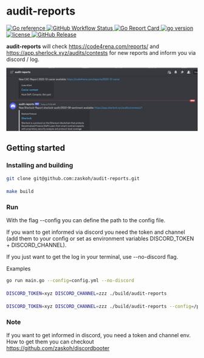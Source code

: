 # audit-reports

<p>
    <a href="https://pkg.go.dev/github.com/zaskoh/audit-reports">
        <img alt="Go reference" src="https://img.shields.io/badge/reference-grey?style=flat-square&logo=Go">
    </a>
    <a href="https://github.com/zaskoh/audit-reports/actions/workflows/test.yml">
        <img alt="GitHub Workflow Status" src="https://github.com/zaskoh/audit-reports/workflows/Test/badge.svg?style=flat-square">
    </a>
    <a href="https://goreportcard.com/report/github.com/zaskoh/audit-reports">
        <img alt="Go Report Card" src="https://img.shields.io/badge/go%20report-A+-brightgreen.svg?style=flat-square">
    </a>
    <a href="https://github.com/zaskoh/audit-reports/blob/main/go.mod">
        <img alt="go version" src="https://img.shields.io/github/go-mod/go-version/zaskoh/audit-reports?style=flat-square&logo=Go">
    </a>
    <a href="https://github.com/zaskoh/audit-reports/blob/main/LICENSE">
        <img alt="license" src="https://img.shields.io/github/license/zaskoh/audit-reports?style=flat-square">
    </a>
    <a href="https://github.com/zaskoh/audit-reports/releases">
        <img alt="GitHub Release" src="https://img.shields.io/github/v/release/zaskoh/audit-reports?style=flat-square&include_prereleases&sort=semver">
    </a>
</p>

**audit-reports** will check https://code4rena.com/reports/ and https://app.sherlock.xyz/audits/contests for new reports and inform you via discord / log.

![discord message](/img/discord-info.png)

## Getting started

### Installing and building
```bash
git clone git@github.com:zaskoh/audit-reports.git

make build
```

### Run
With the flag --config you can define the path to the config file.  

If you want to get informed via discord you need the token and channel (add them to your config or set as environment variables DISCORD_TOKEN + DISCORD_CHANNEL).

If you just want to get the log in your terminal, use --no-discord flag.

Examples
```bash
go run main.go --config=config.yml --no-discord

DISCORD_TOKEN=xyz DISCORD_CHANNEL=zzz ./build/audit-reports

DISCORD_TOKEN=xyz DISCORD_CHANNEL=zzz ./build/audit-reports --config=/path/to/config.yml
```

### Note
If you want to get informed in discord, you need a token and channel env. How to get them you can checkout https://github.com/zaskoh/discordbooter 